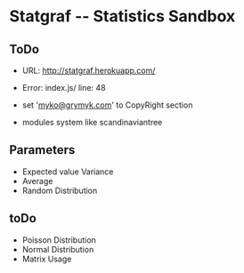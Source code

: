 # Statgraf -- Statistics Sandbox

## ToDo
* URL: http://statgraf.herokuapp.com/

* Error: index.js/ line: 48
* set 'myko@grymyk.com' to CopyRight section
* modules system like scandinaviantree

## Parameters
* Expected value Variance
* Average
* Random Distribution

## toDo
* Poisson Distribution
* Normal Distribution
* Matrix Usage
